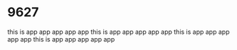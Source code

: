# 9627
this is app app app app app
this is app app app app app
this is app app app app app
this is app app app app app
